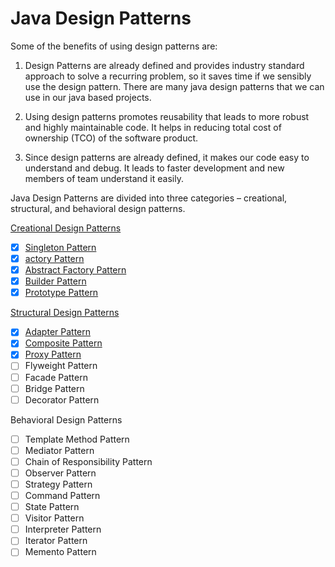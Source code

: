 # Java Design Patterns

Some of the benefits of using design patterns are:

1. Design Patterns are already defined and provides industry standard approach to solve a recurring problem, so it saves time if we sensibly use the design pattern. There are many java design patterns that we can use in our java based projects.

2. Using design patterns promotes reusability that leads to more robust and highly maintainable code. It helps in reducing total cost of ownership (TCO) of the software product.

3. Since design patterns are already defined, it makes our code easy to understand and debug. It leads to faster development and new members of team understand it easily.
    
Java Design Patterns are divided into three categories – creational, structural, and behavioral design patterns.

[Creational Design Patterns](https://github.com/White28/patterns/tree/master/src/com/white/creational)
- [x] [Singleton Pattern](https://github.com/White28/patterns/tree/master/src/com/white/creational/singleton)
- [x] [actory Pattern](https://github.com/White28/patterns/tree/master/src/com/white/creational/factory)
- [x] [Abstract Factory Pattern](https://github.com/White28/patterns/tree/master/src/com/white/creational/abstractfactory)
- [x] [Builder Pattern](https://github.com/White28/patterns/tree/master/src/com/white/creational/builder)
- [x] [Prototype Pattern](https://github.com/White28/patterns/tree/master/src/com/white/creational/prototype)

[Structural Design Patterns](https://github.com/White28/patterns/tree/master/src/com/white/structural)
- [x] [Adapter Pattern](https://github.com/White28/patterns/tree/master/src/com/white/structural/adapter)
- [x] [Composite Pattern](https://github.com/White28/patterns/tree/master/src/com/white/structural/composite)
- [x] [Proxy Pattern](https://github.com/White28/patterns/tree/master/src/com/white/structural/proxy)
- [ ] Flyweight Pattern
- [ ] Facade Pattern
- [ ] Bridge Pattern
- [ ] Decorator Pattern
        
Behavioral Design Patterns
- [ ] Template Method Pattern
- [ ] Mediator Pattern
- [ ] Chain of Responsibility Pattern
- [ ] Observer Pattern
- [ ] Strategy Pattern
- [ ] Command Pattern
- [ ] State Pattern
- [ ] Visitor Pattern
- [ ] Interpreter Pattern
- [ ] Iterator Pattern
- [ ] Memento Pattern
